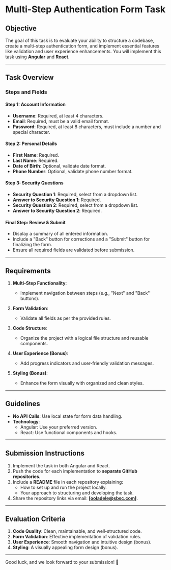 # Multi-Step Authentication Form Task  

## Objective  
The goal of this task is to evaluate your ability to structure a codebase, create a multi-step authentication form, and implement essential features like validation and user experience enhancements. You will implement this task using **Angular** and **React**.

---

## Task Overview  

### Steps and Fields  

#### Step 1: Account Information  
- **Username**: Required, at least 4 characters.  
- **Email**: Required, must be a valid email format.  
- **Password**: Required, at least 8 characters, must include a number and special character.  

#### Step 2: Personal Details  
- **First Name**: Required.  
- **Last Name**: Required.  
- **Date of Birth**: Optional, validate date format.  
- **Phone Number**: Optional, validate phone number format.  

#### Step 3: Security Questions  
- **Security Question 1**: Required, select from a dropdown list.  
- **Answer to Security Question 1**: Required.  
- **Security Question 2**: Required, select from a dropdown list.  
- **Answer to Security Question 2**: Required.  

#### Final Step: Review & Submit  
- Display a summary of all entered information.  
- Include a "Back" button for corrections and a "Submit" button for finalizing the form.  
- Ensure all required fields are validated before submission.  

---

## Requirements  

1. **Multi-Step Functionality**:  
   - Implement navigation between steps (e.g., "Next" and "Back" buttons).  

2. **Form Validation**:  
   - Validate all fields as per the provided rules.  

3. **Code Structure**:  
   - Organize the project with a logical file structure and reusable components.  

4. **User Experience (Bonus)**:  
   - Add progress indicators and user-friendly validation messages.  

5. **Styling (Bonus)**:  
   - Enhance the form visually with organized and clean styles.  

---

## Guidelines  

- **No API Calls**: Use local state for form data handling.  
- **Technology**:  
  - Angular: Use your preferred version.  
  - React: Use functional components and hooks.  

---

## Submission Instructions  

1. Implement the task in both Angular and React.  
2. Push the code for each implementation to **separate GitHub repositories**.  
3. Include a **README** file in each repository explaining:  
   - How to set up and run the project locally.  
   - Your approach to structuring and developing the task.  
4. Share the repository links via email: **[ooladele@sbsc.com]**.  

---

## Evaluation Criteria  

1. **Code Quality**: Clean, maintainable, and well-structured code.  
2. **Form Validation**: Effective implementation of validation rules.  
3. **User Experience**: Smooth navigation and intuitive design (bonus).  
4. **Styling**: A visually appealing form design (bonus).  

---

Good luck, and we look forward to your submission! 🚀  
